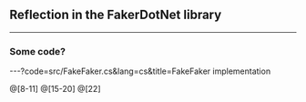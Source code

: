 ## Reflection in the FakerDotNet library

---

### Some code?

---?code=src/FakeFaker.cs&lang=cs&title=FakeFaker implementation

@[8-11]
@[15-20]
@[22]